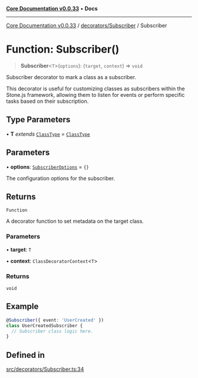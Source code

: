 [**Core Documentation v0.0.33**](../../../README.md) • **Docs**

***

[Core Documentation v0.0.33](../../../modules.md) / [decorators/Subscriber](../README.md) / Subscriber

# Function: Subscriber()

> **Subscriber**\<`T`\>(`options`): (`target`, `context`) => `void`

Subscriber decorator to mark a class as a subscriber.

This decorator is useful for customizing classes as subscribers within the Stone.js framework,
allowing them to listen for events or perform specific tasks based on their subscription.

## Type Parameters

• **T** *extends* [`ClassType`](../../../definitions/type-aliases/ClassType.md) = [`ClassType`](../../../definitions/type-aliases/ClassType.md)

## Parameters

• **options**: [`SubscriberOptions`](../interfaces/SubscriberOptions.md) = `{}`

The configuration options for the subscriber.

## Returns

`Function`

A decorator function to set metadata on the target class.

### Parameters

• **target**: `T`

• **context**: `ClassDecoratorContext`\<`T`\>

### Returns

`void`

## Example

```typescript
@Subscriber({ event: 'UserCreated' })
class UserCreatedSubscriber {
  // Subscriber class logic here.
}
```

## Defined in

[src/decorators/Subscriber.ts:34](https://github.com/stonemjs/core/blob/077f74fd791b5cd8637e1ab41cbefa238af9d384/src/decorators/Subscriber.ts#L34)
